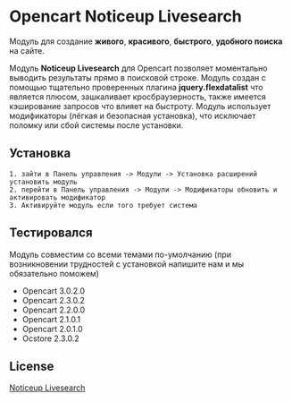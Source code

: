# Opencart Noticeup Livesearch

Модуль для создание __живого__, __красивого__, __быстрого__, __удобного поиска__ на сайте.

Модуль __Noticeup Livesearch__ для Opencart позволяет моментально выводить результаты прямо в поисковой строке. Модуль создан с помощью тщательно проверенных плагина __jquery.flexdatalist__ что является плюсом, зашкаливает кросбраузерность, также имеется кэширование запросов что влияет на быстроту. Модуль использует модификаторы (лёгкая и безопасная установка), что исключает поломку или сбой системы после установки.

## Установка

```
1. зайти в Панель управления -> Модули -> Установка расширений установить модуль
2. перейти в Панель управления -> Модули -> Модификаторы обновить и активировать модификатор
3. Активируйте модуль если того требует система
```

## Тестировался

Модуль совместим со всеми темами по-умолчанию (при возникновении трудностей с установкой напишите нам и мы обязательно поможем)

* Opencart 3.0.2.0
* Opencart 2.3.0.2
* Opencart 2.2.0.0
* Opencart 2.1.0.1
* Opencart 2.0.1.0
* Ocstore 2.3.0.2

## License
[Noticeup Livesearch](https://opencartforum.com/files/file/4901-noticeup-livesearchzhivoy-poisk/)
